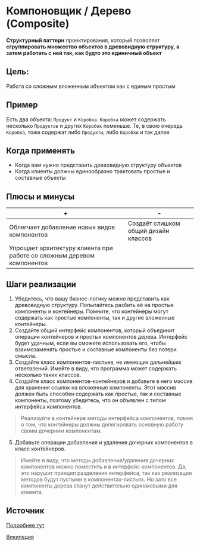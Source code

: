 ﻿# Компоновщик / Дерево (Composite)
**Структурный паттерн** проектирования, который позволяет **сгруппировать множество объектов в древовидную структуру, а затем работать с ней так, как будто это единичный объект**

## Цель:
Работа со сложным вложенным объектом как с единым простым

## Пример
Есть два объекта: `Продукт` и `Коробка`.
`Коробка` может содержать несколько `Продуктов` и других `Коробок` поменьше.
Те, в свою очередь `Коробка`, тоже содержат либо `Продукты`, либо `Коробки` и так далее

## Когда применять
* Когда вам нужно представить древовидную структуру объектов
* Когда клиенты должны единообразно трактовать простые и составные объекты

## Плюсы и минусы
+|-
----|----
Облегчает добавление новых видов компонентов | Создаёт слишком общий дизайн классов
Упрощает архитектуру клиента при работе со сложным деревом компонентов |

## Шаги реализации
1. Убедитесь, что вашу бизнес-логику можно представить как древовидную структуру. Попытайтесь разбить её на простые компоненты и контейнеры. Помните, что контейнеры могут содержать как простые компоненты, так и другие вложенные контейнеры.
2. Создайте общий интерфейс компонентов, который объединит операции контейнеров и простых компонентов дерева. Интерфейс будет удачным, если вы сможете использовать его, чтобы взаимозаменять простые и составные компоненты без потери смысла.
3. Создайте класс компонентов-листьев, не имеющих дальнейших ответвлений. Имейте в виду, что программа может содержать несколько таких классов.
4. Создайте класс компонентов-контейнеров и добавьте в него массив для хранения ссылок на вложенные компоненты. Этот массив должен быть способен содержать как простые, так и составные компоненты, поэтому убедитесь, что он объявлен с типом интерфейса компонентов.

> Реализуйте в контейнере методы интерфейса компонентов, помня о том, что контейнеры должны делегировать основную работу своим дочерним компонентам.

5. Добавьте операции добавления и удаления дочерних компонентов в класс контейнеров.

> Имейте в виду, что методы добавления/удаления дочерних компонентов можно поместить и в интерфейс компонентов. Да, это нарушит принцип разделения интерфейса, так как реализации методов будут пустыми в компонентах-листьях. Но зато все компоненты дерева станут действительно одинаковыми для клиента.

## Источник
[Подробнее тут](https://refactoring.guru/ru/design-patterns/composite)

[Википедия](https://ru.wikipedia.org/wiki/%D0%9A%D0%BE%D0%BC%D0%BF%D0%BE%D0%BD%D0%BE%D0%B2%D1%89%D0%B8%D0%BA_(%D1%88%D0%B0%D0%B1%D0%BB%D0%BE%D0%BD_%D0%BF%D1%80%D0%BE%D0%B5%D0%BA%D1%82%D0%B8%D1%80%D0%BE%D0%B2%D0%B0%D0%BD%D0%B8%D1%8F))